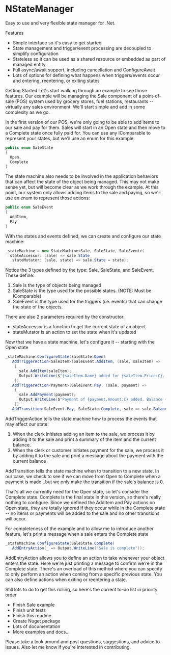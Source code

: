 # NStateManager
Easy to use and very flexible state manager for .Net.

Features
- Simple interface so it's easy to get started
- State management and trigger/event processing are decoupled to simplify configuration
- Stateless so it can be used as a shared resource or embedded as part of managed entity
- Full async/await support, including cancellation and ConfigureAwait
- Lots of options for defining what happens when triggers/events occur and entering, reentering, or exiting states

Getting Started
Let's start walking through an example to see those features. Our example will be managing the Sale component of a point-of-sale (POS) system used by grocery stores, fuel stations, restaurants -- virtually any sales environment. We'll start simple and add in some complexity as we go.

In the first version of our POS, we're only going to be able to add items to our sale and pay for them. Sales will start in an Open state and then move to a Complete state once fully paid for. You can use any IComparable to represent your states, but we'll use an enum for this example:

```C#
public enum SaleState
{
  Open,
  Complete
}
```

The state machine also needs to be involved in the application behaviors that can affect the state of the object being managed. This may not make sense yet, but will become clear as we work through the example. At this point, our system only allows adding items to the sale and paying, so we'll use an enum to represent those actions:

```C#
public enum SaleEvent
{
  AddItem,
  Pay
}
```

With the states and events defined, we can create and configure our state machine:

```C#
_stateMachine = new StateMachine<Sale, SaleState, SaleEvent>(
  stateAccessor: (sale) => sale.State
  ,stateMutator: (sale, state) => sale.State = state);
```

Notice the 3 types defined by the type: Sale, SaleState, and SaleEvent. These define:
1. Sale is the type of objects being managed
2. SaleState is the type used for the possible states. (NOTE: Must be IComparable)
3. SaleEvent is the type used for the triggers (i.e. events) that can change the state of the objects.

There are also 2 parameters required by the constructor:
- stateAccessor is a function to get the current state of an object
- stateMutator is an action to set the state when it's updated

Now that we have a state machine, let's configure it -- starting with the Open state

```C#
_stateMachine.ConfigureState(SaleState.Open)
  .AddTriggerAction<SaleItem>(SaleEvent.AddItem, (sale, saleItem) =>
    {
      sale.AddItem(saleItem);
      Output.WriteLine($"{saleItem.Name} added for {saleItem.Price:C}. Balance {sale.Balance:C}");
    })
  .AddTriggerAction<Payment>(SaleEvent.Pay, (sale, payment) =>
    {
      sale.AddPayment(payment);
      Output.WriteLine($"Payment of {payment.Amount:C} added. Balance {sale.Balance:C}");
    })
  .AddTransition(SaleEvent.Pay, SaleState.Complete, sale => sale.Balance == 0);
```

AddTriggerAction tells the state machine how to process the events that may affect our state:
1. When the clerk initiates adding an item to the sale, we process it by adding it to the sale and print a summary of the item and the current balance.
2. When the clerk or customer initiates payment for the sale, we process it by adding it to the sale and print a message about the payment with the current balance

AddTransition tells the state machine when to transition to a new state. In our case, we check to see if we can move from Open to Complete when a payment is made...but we only make the transition if the sale's balance is 0.

That's all we currently need for the Open state, so let's consider the Complete state. Complete is the final state in this version, so there's really nothing to configure. Since we defined the AddItem and Pay actions on Open state, they are totally ignored if they occur while in the Complete state -- no items or payments will be added to the sale and no other transitions will occur.

For completeness of the example and to allow me to introduce another feature, let's print a message when a sale enters the Complete state

```C#
_stateMachine.ConfigureState(SaleState.Complete)
  .AddEntryAction(_ => Output.WriteLine("Sale is complete"));
```

AddEntryAction allows you to define an action to take whenever your object enters the state. Here we're just printing a message to confirm we're in the Complete state. There's an overload of this method where you can specify to only perform an action when coming from a specific previous state. You can also define actions when exiting or reentering a state.

Still lots to do to get this rolling, so here's the current to-do list in priority order
- Finish Sale example
- Finish unit tests
- Finish this readme
- Create Nuget package
- Lots of documentation
- More examples and docs...

Please take a look around and post questions, suggestions, and advice to Issues. Also let me know if you're interested in contributing.
